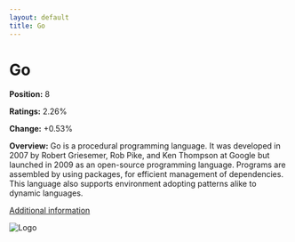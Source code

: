 ```yaml
---
layout: default
title: Go
---
```


# Go

**Position:** 8

**Ratings:** 2.26%

**Change:** +0.53%

**Overview:** Go is a procedural programming language. It was developed in 2007 by Robert Griesemer, Rob Pike, and Ken Thompson at Google but launched in 2009 as an open-source programming language. Programs are assembled by using packages, for efficient management of dependencies. This language also supports environment adopting patterns alike to dynamic languages.

[Additional information](https://www.geeksforgeeks.org/go-programming-language-introduction/)

![Logo](https://www.alamy.com/aggregator-api/download?url=https://c8.alamy.com/comp/2M8NA85/go-programming-language-logo-white-background-2M8NA85.jpg)
